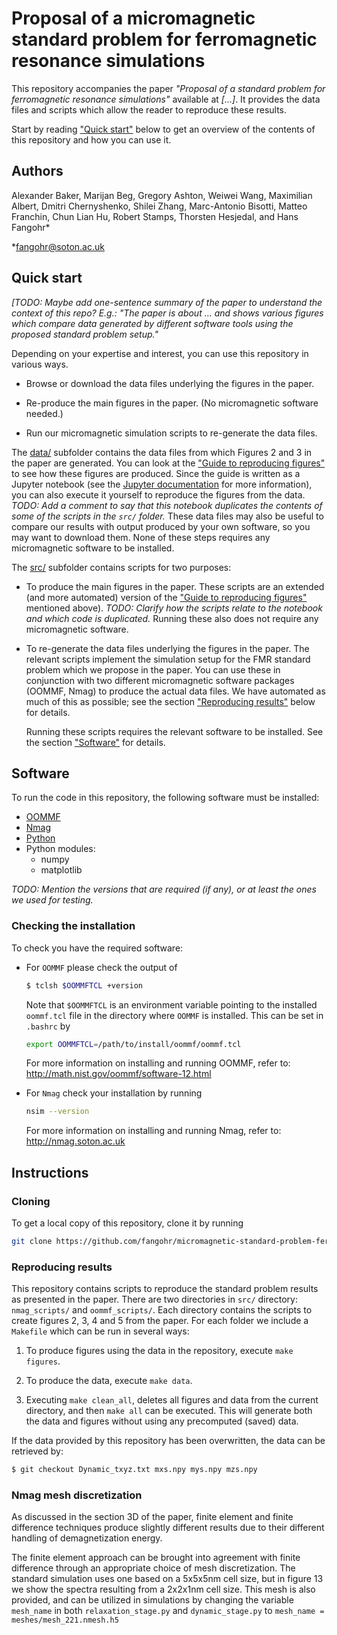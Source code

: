 # Proposal of a micromagnetic standard problem for ferromagnetic resonance simulations

This repository accompanies the paper _"Proposal of a standard problem for ferromagnetic resonance simulations"_ available at _[...]_.
It provides the data files and scripts which allow the reader to reproduce these results.

Start by reading ["Quick start"](#quick-start) below to get an overview of the contents of this repository and how you can use it.

## Authors
Alexander Baker, Marijan Beg, Gregory Ashton, Weiwei Wang,
Maximilian Albert, Dmitri Chernyshenko, Shilei Zhang, Marc-Antonio Bisotti, Matteo Franchin,
Chun Lian Hu, Robert Stamps, Thorsten Hesjedal, and Hans Fangohr*

*fangohr@soton.ac.uk

## Quick start

_[TODO: Maybe add one-sentence summary of the paper to understand the context of this repo? E.g.: "The paper is about ... and shows various figures which compare data generated by different software tools using the proposed standard problem setup."_

Depending on your expertise and interest, you can use this repository in various ways.

- Browse or download the data files underlying the figures in the paper.

- Re-produce the main figures in the paper. (No micromagnetic software needed.)

- Run our micromagnetic simulation scripts to re-generate the data files.


The [data/](./data/) subfolder contains the data files from which Figures 2 and 3 in the paper are generated. You can look at the ["Guide to reproducing figures"](Guide_to_reproducing_figures.ipynb) to see how these figures are produced. Since the guide is written as a Jupyter notebook (see the [Jupyter documentation](https://jupyter.readthedocs.org/) for more information), you can also execute it yourself to reproduce the figures from the data. _TODO: Add a comment to say that this notebook duplicates the contents of some of the scripts in the `src/` folder._ These data files may also be useful to compare our results with output produced by your own software, so you may want to download them. None of these steps requires any micromagnetic software to be installed.

The [src/](./src/) subfolder contains scripts for two purposes:

  - To produce the main figures in the paper. These scripts are an extended (and more automated) version of the ["Guide to reproducing figures"](Guide_to_reproducing_figures.ipynb) mentioned above). _TODO: Clarify how the scripts relate to the notebook and which code is duplicated._ Running these also does not require any micromagnetic software.

  - To re-generate the data files underlying the figures in the paper. The relevant scripts implement the simulation setup for the FMR standard problem which we propose in the paper. You can use these in conjunction with two different micromagnetic software packages (OOMMF, Nmag) to produce the actual data files. We have automated as much of this as possible; see the section ["Reproducing results"](#reproducing-results) below for details.

    Running these scripts requires the relevant software to be installed. See the section ["Software"](#software) for details.


## Software

To run the code in this repository, the following software must be installed:

* [OOMMF](http://math.nist.gov/oommf/)
* [Nmag](http://nmag.soton.ac.uk/nmag/)
* [Python](https://www.python.org)
* Python modules:
  * numpy
  * matplotlib

_TODO: Mention the versions that are required (if any), or at least the ones we used for testing._


### Checking the installation

To check you have the required software:

* For `OOMMF` please check the output of

    ```bash
    $ tclsh $OOMMFTCL +version
    ```

  Note that `$OOMMFTCL` is an environment variable pointing to the installed
  `oommf.tcl` file in the directory where `OOMMF` is installed. This can be
  set in `.bashrc` by

    ```bash
    export OOMMFTCL=/path/to/install/oommf/oommf.tcl
    ```
	
  For more information on installing and running OOMMF, refer to:
  http://math.nist.gov/oommf/software-12.html

* For `Nmag` check your installation by running

    ```bash
    nsim --version
    ```
    
  For more information on installing and running Nmag, refer to:
  http://nmag.soton.ac.uk
  
## Instructions

### Cloning

To get a local copy of this repository, clone it by running

```bash
git clone https://github.com/fangohr/micromagnetic-standard-problem-ferromagnetic-resonance.git
```

### Reproducing results

This repository contains scripts to reproduce the standard problem results as
presented in the paper. There are two directories in `src/` directory: `nmag_scripts/` and `oommf_scripts/`. Each directory contains the scripts to create figures 2, 3, 4 and 5 from the paper. For each folder we include a `Makefile` which can be run in several ways:

1. To produce figures using the data in the repository, execute `make figures`.

2. To produce the data, execute `make data`.

3. Executing `make clean_all`, deletes all figures and data from the current directory, and then `make all` can be executed. This will generate both the data and figures without using any precomputed (saved) data.

If the data provided by this repository has been overwritten, the data can be retrieved by:

```bash
$ git checkout Dynamic_txyz.txt mxs.npy mys.npy mzs.npy
```

### Nmag mesh discretization

As discussed in the section 3D of the paper, finite element and finite difference techniques produce slightly different results due to their different handling
of demagnetization energy.

The finite element approach can be brought into agreement with finite difference through an appropriate choice of mesh discretization. The standard simulation uses one based on a 5x5x5nm cell size, but in figure 13 we show the spectra resulting from a 2x2x1nm cell size. This mesh is also provided, and can be utilized in simulations by changing the variable `mesh_name` in both `relaxation_stage.py` and `dynamic_stage.py` to `mesh_name = meshes/mesh_221.nmesh.h5`
